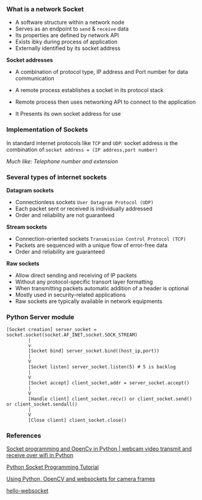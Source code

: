 ### What is a network Socket

- A software structure within a network node
- Serves as an endpoint to `send` & `receive` data
- Its properties are defined by network API
- Exists ibky during process of application
- Externally identified by its socket address

**Socket addresses**

- A combination of protocol type, IP address and Port number for data communication

- A remote process establishes a socket in its protocol stack

- Remote process then uses networking API to connect to the application

- It Presents its own socket address for use

### Implementation of Sockets

In standard internet protocols like `TCP` and `UDP`: socket address is the combination of:`socket address = (IP address,port number)`

*Much like:
Telephone number and extension*

###  Several types of internet sockets

**Datagram sockets**

- Connectionless sockets `User Datagram Protocol (UDP)`
- Each packet sent or received is individually addressed
- Order and reliability are not guaranteed

**Stream sockets**

- Connection-oriented sockets `Transmission Control Protocol (TCP)`
- Packets are sequenced with a unique flow of error-free data 
- Order and reliability are guaranteed

**Raw sockets**
- Allow direct sending and receiving of IP packets
- Without any protocol-specific transort layer formatting
- When transmitting packets automatic addition of a header is optional
- Mostly used in security-related applications
- Raw sockets are typically available in network equipments

### Python Server module

	[Socket creation] server_socket = socket.socket(socket.AF_INET,socket.SOCK_STREAM)
			|
			v
	  		[Socket bind] server_socket.bind((host_ip,port))
			|
			V
	 		[Socket listen] server_socket.listen(5) # 5 is backlog
	 		|
	 		V
	 		[Socket accept] client_socket,addr = server_socket.accept()
	 		|
	 		V
	 		[Handle client] client_socket.recv() or client_socket.send() or client_socket.sendall()
	 		|
	 		V
	  		[Close client] client_socket.close()


### References

[Socket programming and OpenCv in Python | webcam video transmit and receive over wifi in Python](https://www.youtube.com/watch?v=7-O7yeO3hNQ&list=PLsM05n4rlXWQCDgMkJ3col-FuhBbBUKgy&index=44)

[Python Socket Programming Tutorial](https://www.youtube.com/watch?v=3QiPPX-KeSc&list=PLsM05n4rlXWQCDgMkJ3col-FuhBbBUKgy&index=45)

[Using Python, OpenCV and websockets for camera frames](https://nickhuber.ca/blog/python-opencv-camera-websockets)

[hello-websocket](https://github.com/vmlaker/hello-websocket)
